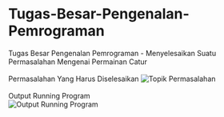 # Tugas-Besar-Pengenalan-Pemrograman
Tugas Besar Pengenalan Pemrograman - Menyelesaikan Suatu Permasalahan Mengenai Permainan Catur
<br>
<br>
Permasalahan Yang Harus Diselesaikan
![Topik Permasalahan](https://i.ibb.co/JFctbsQ/Catur.jpg)
<br>
<br>
Output Running Program <br>
![Output Running Program](https://i.ibb.co/TLtbNj5/Running-Program.jpg)
